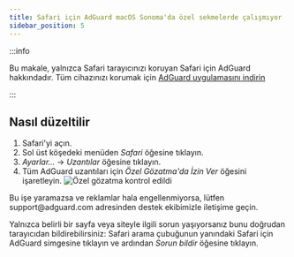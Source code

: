 ```yaml
---
title: Safari için AdGuard macOS Sonoma'da özel sekmelerde çalışmıyor
sidebar_position: 5
---
```


:::info

Bu makale, yalnızca Safari tarayıcınızı koruyan Safari için AdGuard hakkındadır. Tüm cihazınızı korumak için [AdGuard uygulamasını indirin](https://agrd.io/download-kb-adblock)

:::

## Nasıl düzeltilir

1. Safari'yi açın.
2. Sol üst köşedeki menüden _Safari_ öğesine tıklayın.
3. _Ayarlar…_ → _Uzantılar_ öğesine tıklayın.
4. Tüm AdGuard uzantıları için _Özel Gözatma'da İzin Ver_ öğesini işaretleyin.
   ![Özel gözatma kontrol edildi](https://cdn.adtidy.org/content/Kb/ad_blocker/safari/adg-safari-sonoma-private.png)

Bu işe yaramazsa ve reklamlar hala engellenmiyorsa, lütfen support\@adguard.com adresinden destek ekibimizle iletişime geçin.

Yalnızca belirli bir sayfa veya siteyle ilgili sorun yaşıyorsanız bunu doğrudan tarayıcıdan bildirebilirsiniz: Safari arama çubuğunun yanındaki Safari için AdGuard simgesine tıklayın ve ardından _Sorun bildir_ öğesine tıklayın.
